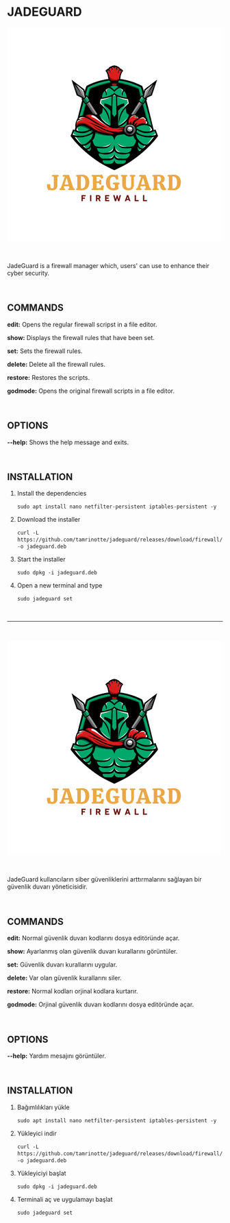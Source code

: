 # JADEGUARD

![JadeGuardLogo](https://raw.githubusercontent.com/tamrinotte/jadeguard/main/app_images/JadeGuard.png)

<br>

JadeGuard is a firewall manager which, users' can use to enhance their cyber security.

<br>

## COMMANDS

__edit:__ Opens the regular firewall scripst in a file editor.

__show:__ Displays the firewall rules that have been set.

__set:__ Sets the firewall rules.

__delete:__ Delete all the firewall rules.

__restore:__ Restores the scripts.

__godmode:__ Opens the original firewall scripts in a file editor.

<br>

## OPTIONS

__--help:__ Shows the help message and exits.

<br>

## INSTALLATION

1) Install the dependencies
	
       sudo apt install nano netfilter-persistent iptables-persistent -y

2) Download the installer
	
       curl -L https://github.com/tamrinotte/jadeguard/releases/download/firewall/jadeguard.deb -o jadeguard.deb

3) Start the installer

       sudo dpkg -i jadeguard.deb

4) Open a new terminal and type

       sudo jadeguard set

<br>

---

<br>

![JadeGuardLogo](https://raw.githubusercontent.com/tamrinotte/jadeguard/main/app_images/JadeGuard.png)

<br>

JadeGuard kullancıların siber güvenliklerini arttırmalarını sağlayan bir güvenlik duvarı yöneticisidir.

<br>

## COMMANDS

__edit:__ Normal güvenlik duvarı kodlarını dosya editöründe açar.

__show:__ Ayarlanmış olan güvenlik duvarı kurallarını görüntüler.

__set:__ Güvenlik duvarı kurallarını uygular.

__delete:__ Var olan güvenlik kurallarını siler.

__restore:__ Normal kodları orjinal kodlara kurtarır.

__godmode:__ Orjinal güvenlik duvarı kodlarını dosya editöründe açar.

<br>

## OPTIONS

__--help:__ Yardım mesajını görüntüler.

<br>

## INSTALLATION

1) Bağımlılıkları yükle
	
       sudo apt install nano netfilter-persistent iptables-persistent -y

2) Yükleyici indir
	
       curl -L https://github.com/tamrinotte/jadeguard/releases/download/firewall/jadeguard.deb -o jadeguard.deb

3) Yükleyiciyi başlat

       sudo dpkg -i jadeguard.deb

4) Terminali aç ve uygulamayı başlat

       sudo jadeguard set
